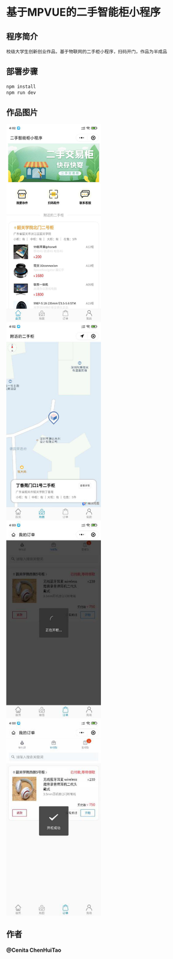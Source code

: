 # 基于MPVUE的二手智能柜小程序

程序简介
----
    校级大学生创新创业作品，基于物联网的二手柜小程序，扫码开门，作品为半成品

部署步骤
----
    npm install
    npm run dev

作品图片
----
<img src="images/1.png" width="50%">
<img src="images/2.png" width="50%">
<img src="images/3.png" width="50%">
<img src="images/4.png" width="50%">

作者
----
#### @Cenita ChenHuiTao